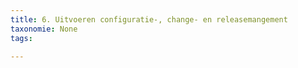 ```yaml
---
title: 6. Uitvoeren configuratie-, change- en releasemangement
taxonomie: None
tags:

---
```

